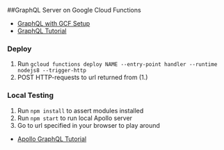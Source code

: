 ##GraphQL Server on Google Cloud Functions

- [GraphQL with GCF Setup](https://github.com/apollographql/apollo-server/tree/master/packages/apollo-server-cloud-functions)
- [GraphQL Tutorial](https://www.howtographql.com/graphql-js/1-getting-started/)

### Deploy
1. Run `gcloud functions deploy NAME --entry-point handler --runtime nodejs8 --trigger-http`
2. POST HTTP-requests to url returned from (1.)  

### Local Testing
1. Run `npm install` to assert modules installed
2. Run `npm start` to run local Apollo server
3. Go to url specified in your browser to play around
- [Apollo GraphQL Tutorial](https://www.apollographql.com/docs/tutorial/schema/)

